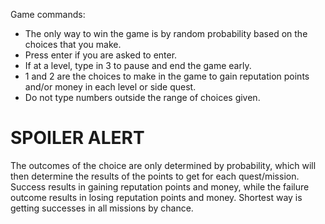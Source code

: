 Game commands:
- The only way to win the game is by random probability based on the choices that you make.
- Press enter if you are asked to enter.
- If at a level, type in 3 to pause and end the game early.
- 1 and 2 are the choices to make in the game to gain reputation points and/or money in each level or side quest.
- Do not type numbers outside the range of choices given.


# SPOILER ALERT
The outcomes of the choice are only determined by probability, which will then determine the results of the points to get for each quest/mission. Success results in gaining reputation points and money, while the failure outcome results in losing reputation points and money.
Shortest way is getting successes in all missions by chance.

